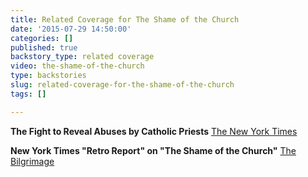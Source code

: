 ```yaml
---
title: Related Coverage for The Shame of the Church
date: '2015-07-29 14:50:00'
categories: []
published: true
backstory_type: related coverage
video: the-shame-of-the-church
type: backstories
slug: related-coverage-for-the-shame-of-the-church
tags: []

---
```

**The Fight to Reveal Abuses by Catholic Priests**
[The New York Times ](http://www.nytimes.com/2014/03/31/us/the-fight-to-reveal-abuses-by-catholic-priests.html?ref=us)

**New York Times "Retro Report" on "The Shame of the Church"**
[The Bilgrimage](http://bilgrimage.blogspot.com/2014/03/new-york-times-retro-report-on-shame-of.html)

